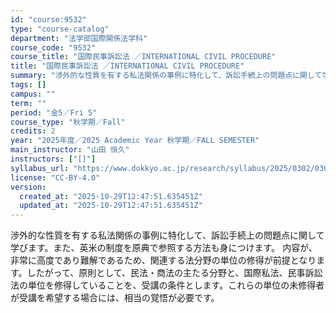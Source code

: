 ```yaml
---
id: "course:9532"
type: "course-catalog"
department: "法学部国際関係法学科"
course_code: "9532"
course_title: "国際民事訴訟法 ／INTERNATIONAL CIVIL PROCEDURE"
title: "国際民事訴訟法 ／INTERNATIONAL CIVIL PROCEDURE"
summary: "渉外的な性質を有する私法関係の事例に特化して、訴訟手続上の問題点に関して学びます。また、英米の制度を原典で参照する方法も身につけます。 内容が、非常に高度であり難解であるため、関連する法分野の単位の修得が前提となります。したがって、原則とし…"
tags: []
campus: ""
term: ""
period: "金5／Fri 5"
course_type: "秋学期／Fall"
credits: 2
year: "2025年度／2025 Academic Year 秋学期／FALL SEMESTER"
main_instructor: "山田 恒久"
instructors: ["[]"]
syllabus_url: "https://www.dokkyo.ac.jp/research/syllabus/2025/0302/0302_09532_ja_JP.html"
license: "CC-BY-4.0"
version:
  created_at: "2025-10-29T12:47:51.635451Z"
  updated_at: "2025-10-29T12:47:51.635451Z"
---
```

渉外的な性質を有する私法関係の事例に特化して、訴訟手続上の問題点に関して学びます。また、英米の制度を原典で参照する方法も身につけます。 内容が、非常に高度であり難解であるため、関連する法分野の単位の修得が前提となります。したがって、原則として、民法・商法の主たる分野と、国際私法、民事訴訟法の単位を修得していることを、受講の条件とします。これらの単位の未修得者が受講を希望する場合には、相当の覚悟が必要です。
